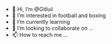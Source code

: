- 👋 Hi, I’m @Gitluii
- 👀 I’m interested in football and boxing
- 🌱 I’m currently learning 
- 💞️ I’m looking to collaborate on ...
- 📫 How to reach me ...

<!---
Gitluii/Gitluii is a ✨ special ✨ repository because its `README.md` (this file) appears on your GitHub profile.
You can click the Preview link to take a look at your changes.
--->
